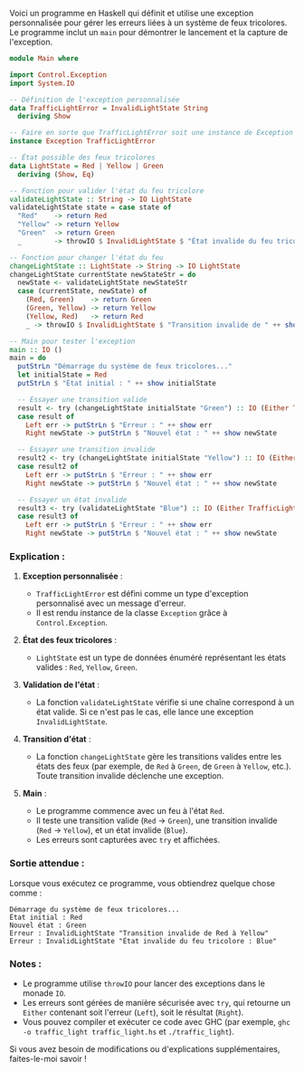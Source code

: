 Voici un programme en Haskell qui définit et utilise une exception personnalisée pour gérer les erreurs liées à un système de feux tricolores. Le programme inclut un `main` pour démontrer le lancement et la capture de l'exception.

```haskell
module Main where

import Control.Exception
import System.IO

-- Définition de l'exception personnalisée
data TrafficLightError = InvalidLightState String
  deriving Show

-- Faire en sorte que TrafficLightError soit une instance de Exception
instance Exception TrafficLightError

-- État possible des feux tricolores
data LightState = Red | Yellow | Green
  deriving (Show, Eq)

-- Fonction pour valider l'état du feu tricolore
validateLightState :: String -> IO LightState
validateLightState state = case state of
  "Red"    -> return Red
  "Yellow" -> return Yellow
  "Green"  -> return Green
  _        -> throwIO $ InvalidLightState $ "État invalide du feu tricolore : " ++ state

-- Fonction pour changer l'état du feu
changeLightState :: LightState -> String -> IO LightState
changeLightState currentState newStateStr = do
  newState <- validateLightState newStateStr
  case (currentState, newState) of
    (Red, Green)    -> return Green
    (Green, Yellow) -> return Yellow
    (Yellow, Red)   -> return Red
    _ -> throwIO $ InvalidLightState $ "Transition invalide de " ++ show currentState ++ " à " ++ newStateStr

-- Main pour tester l'exception
main :: IO ()
main = do
  putStrLn "Démarrage du système de feux tricolores..."
  let initialState = Red
  putStrLn $ "État initial : " ++ show initialState

  -- Essayer une transition valide
  result <- try (changeLightState initialState "Green") :: IO (Either TrafficLightError LightState)
  case result of
    Left err -> putStrLn $ "Erreur : " ++ show err
    Right newState -> putStrLn $ "Nouvel état : " ++ show newState

  -- Essayer une transition invalide
  result2 <- try (changeLightState initialState "Yellow") :: IO (Either TrafficLightError LightState)
  case result2 of
    Left err -> putStrLn $ "Erreur : " ++ show err
    Right newState -> putStrLn $ "Nouvel état : " ++ show newState

  -- Essayer un état invalide
  result3 <- try (validateLightState "Blue") :: IO (Either TrafficLightError LightState)
  case result3 of
    Left err -> putStrLn $ "Erreur : " ++ show err
    Right newState -> putStrLn $ "Nouvel état : " ++ show newState
```

### Explication :
1. **Exception personnalisée** :
   - `TrafficLightError` est défini comme un type d'exception personnalisé avec un message d'erreur.
   - Il est rendu instance de la classe `Exception` grâce à `Control.Exception`.

2. **État des feux tricolores** :
   - `LightState` est un type de données énuméré représentant les états valides : `Red`, `Yellow`, `Green`.

3. **Validation de l'état** :
   - La fonction `validateLightState` vérifie si une chaîne correspond à un état valide. Si ce n'est pas le cas, elle lance une exception `InvalidLightState`.

4. **Transition d'état** :
   - La fonction `changeLightState` gère les transitions valides entre les états des feux (par exemple, de `Red` à `Green`, de `Green` à `Yellow`, etc.). Toute transition invalide déclenche une exception.

5. **Main** :
   - Le programme commence avec un feu à l'état `Red`.
   - Il teste une transition valide (`Red` → `Green`), une transition invalide (`Red` → `Yellow`), et un état invalide (`Blue`).
   - Les erreurs sont capturées avec `try` et affichées.

### Sortie attendue :
Lorsque vous exécutez ce programme, vous obtiendrez quelque chose comme :

```
Démarrage du système de feux tricolores...
État initial : Red
Nouvel état : Green
Erreur : InvalidLightState "Transition invalide de Red à Yellow"
Erreur : InvalidLightState "État invalide du feu tricolore : Blue"
```

### Notes :
- Le programme utilise `throwIO` pour lancer des exceptions dans le monade `IO`.
- Les erreurs sont gérées de manière sécurisée avec `try`, qui retourne un `Either` contenant soit l'erreur (`Left`), soit le résultat (`Right`).
- Vous pouvez compiler et exécuter ce code avec GHC (par exemple, `ghc -o traffic_light traffic_light.hs` et `./traffic_light`).

Si vous avez besoin de modifications ou d'explications supplémentaires, faites-le-moi savoir !
